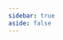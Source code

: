```yaml
---
sidebar: true
aside: false
---
```


<script setup lang="ts">
    import BibleCollection from '/.vitepress/theme/components/BibleCollection.vue'
</script>

<BibleCollection />